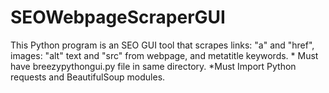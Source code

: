 # SEOWebpageScraperGUI
This Python program is an SEO GUI tool that scrapes links: "a" and "href", images: "alt" text and "src"  from webpage, and metatitle keywords. * Must have breezypythongui.py file in same directory. *Must Import Python requests and BeautifulSoup modules.
